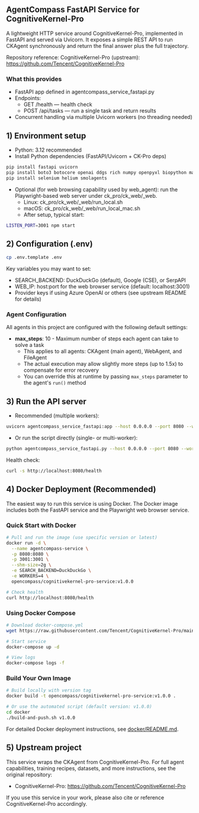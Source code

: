 ## AgentCompass FastAPI Service for CognitiveKernel-Pro

A lightweight HTTP service around CognitiveKernel-Pro, implemented in FastAPI and served via Uvicorn. It exposes a simple REST API to run CKAgent synchronously and return the final answer plus the full trajectory.

Repository reference: CognitiveKernel-Pro (upstream): https://github.com/Tencent/CognitiveKernel-Pro


### What this provides
- FastAPI app defined in agentcompass_service_fastapi.py
- Endpoints:
  - GET /health — health check
  - POST /api/tasks — run a single task and return results
- Concurrent handling via multiple Uvicorn workers (no threading needed)


## 1) Environment setup

- Python: 3.12 recommended
- Install Python dependencies (FastAPI/Uvicorn + CK-Pro deps)
````bash
pip install fastapi uvicorn
pip install boto3 botocore openai ddgs rich numpy openpyxl biopython mammoth markdownify pandas pdfminer-six python-pptx pdf2image puremagic pydub SpeechRecognition bs4 youtube-transcript-api requests transformers protobuf openai langchain_openai langchain
pip install selenium helium smolagents
````

- Optional (for web browsing capability used by web_agent): run the Playwright-based web server under ck_pro/ck_web/_web.
  - Linux: ck_pro/ck_web/_web/run_local.sh
  - macOS: ck_pro/ck_web/_web/run_local_mac.sh
  - After setup, typical start:
````bash
LISTEN_PORT=3001 npm start
````

## 2) Configuration (.env)

````bash
cp .env.template .env
````
Key variables you may want to set:
- SEARCH_BACKEND: DuckDuckGo (default), Google (CSE), or SerpAPI
- WEB_IP: host:port for the web browser service (default: localhost:3001)
- Provider keys if using Azure OpenAI or others (see upstream README for details)

### Agent Configuration

All agents in this project are configured with the following default settings:
- **max_steps**: 10 - Maximum number of steps each agent can take to solve a task
  - This applies to all agents: CKAgent (main agent), WebAgent, and FileAgent
  - The actual execution may allow slightly more steps (up to 1.5x) to compensate for error recovery
  - You can override this at runtime by passing `max_steps` parameter to the agent's `run()` method


## 3) Run the API server
- Recommended (multiple workers):
````bash
uvicorn agentcompass_service_fastapi:app --host 0.0.0.0 --port 8080 --workers 4
````
- Or run the script directly (single- or multi-worker):
````bash
python agentcompass_service_fastapi.py --host 0.0.0.0 --port 8080 --workers 1
````

Health check:
````bash
curl -s http://localhost:8080/health
````

## 4) Docker Deployment (Recommended)

The easiest way to run this service is using Docker. The Docker image includes both the FastAPI service and the Playwright web browser service.

### Quick Start with Docker

````bash
# Pull and run the image (use specific version or latest)
docker run -d \
  --name agentcompass-service \
  -p 8080:8080 \
  -p 3001:3001 \
  --shm-size=2g \
  -e SEARCH_BACKEND=DuckDuckGo \
  -e WORKERS=4 \
  opencompass/cognitivekernel-pro-service:v1.0.0

# Check health
curl http://localhost:8080/health
````

### Using Docker Compose

````bash
# Download docker-compose.yml
wget https://raw.githubusercontent.com/Tencent/CognitiveKernel-Pro/main/docker/docker-compose.yml

# Start service
docker-compose up -d

# View logs
docker-compose logs -f
````

### Build Your Own Image

````bash
# Build locally with version tag
docker build -t opencompass/cognitivekernel-pro-service:v1.0.0 .

# Or use the automated script (default version: v1.0.0)
cd docker
./build-and-push.sh v1.0.0
````

For detailed Docker deployment instructions, see [docker/README.md](docker/README.md).

## 5) Upstream project
This service wraps the CKAgent from CognitiveKernel-Pro. For full agent capabilities, training recipes, datasets, and more instructions, see the original repository:
- CognitiveKernel-Pro: https://github.com/Tencent/CognitiveKernel-Pro

If you use this service in your work, please also cite or reference CognitiveKernel-Pro accordingly.
